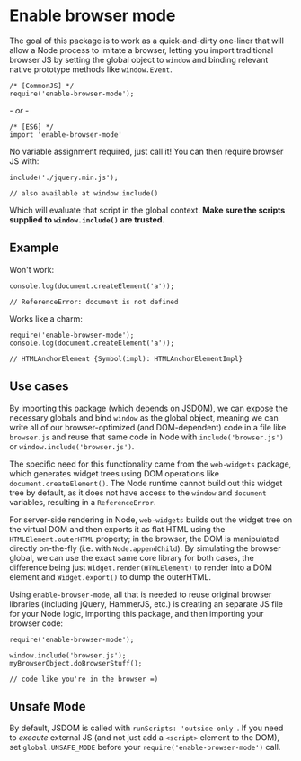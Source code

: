 # Enable browser mode
The goal of this package is to work as a quick-and-dirty one-liner that will allow a Node process to imitate a browser, letting you import traditional browser JS by setting the global object to `window` and binding relevant native prototype methods like `window.Event`.

```
/* [CommonJS] */
require('enable-browser-mode');
```

*- or -*

```
/* [ES6] */
import 'enable-browser-mode'
```

No variable assignment required, just call it! You can then require browser JS with:

```
include('./jquery.min.js');

// also available at window.include()
```

Which will evaluate that script in the global context. **Make sure the scripts supplied to `window.include()` are trusted.**

## Example
Won't work:

```
console.log(document.createElement('a'));

// ReferenceError: document is not defined
```

Works like a charm:

```
require('enable-browser-mode');
console.log(document.createElement('a'));

// HTMLAnchorElement {Symbol(impl): HTMLAnchorElementImpl}
```

## Use cases
By importing this package (which depends on JSDOM), we can expose the necessary globals and bind `window` as the global object, meaning we can write all of our browser-optimized (and DOM-dependent) code in a file like `browser.js` and reuse that same code in Node with `include('browser.js')` or `window.include('browser.js')`. 

The specific need for this functionality came from the `web-widgets` package, which generates widget trees using DOM operations like `document.createElement()`.  The Node runtime cannot build out this widget tree by default, as it does not have access to the `window` and `document` variables, resulting in a `ReferenceError`. 

For server-side rendering in Node, `web-widgets` builds out the widget tree on the virtual DOM and then exports it as flat HTML using the `HTMLElement.outerHTML` property; in the browser, the DOM is manipulated directly on-the-fly (i.e. with `Node.appendChild`). By simulating the browser global, we can use the exact same core library for both cases, the difference being just `Widget.render(HTMLElement)` to render into a DOM element and `Widget.export()` to dump the outerHTML.

Using `enable-browser-mode`, all that is needed to reuse original browser libraries (including jQuery, HammerJS, etc.) is creating an separate JS file for your Node logic, importing this package, and then importing your browser code:

```
require('enable-browser-mode');

window.include('browser.js');
myBrowserObject.doBrowserStuff(); 

// code like you're in the browser =)
```

 ## Unsafe Mode
By default, JSDOM is called with `runScripts: 'outside-only'`. If you need to *execute* external JS (and not just add a `<script>` element to the DOM), set `global.UNSAFE_MODE` before your `require('enable-browser-mode')` call.